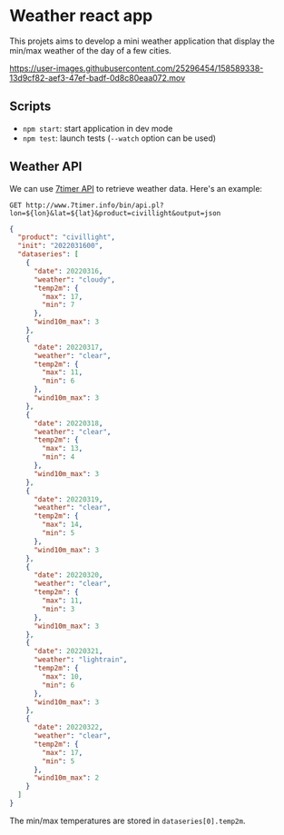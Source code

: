 # Weather react app

This projets aims to develop a mini weather application that display the min/max weather of the day of a few cities.

https://user-images.githubusercontent.com/25296454/158589338-13d9cf82-aef3-47ef-badf-0d8c80eaa072.mov

## Scripts

- `npm start`: start application in dev mode
- `npm test`: launch tests (`--watch` option can be used)

## Weather API

We can use [7timer API](http://www.7timer.info/doc.php) to retrieve weather data. Here's an example:

`GET http://www.7timer.info/bin/api.pl?lon=${lon}&lat=${lat}&product=civillight&output=json`

```json
{
  "product": "civillight",
  "init": "2022031600",
  "dataseries": [
    {
      "date": 20220316,
      "weather": "cloudy",
      "temp2m": {
        "max": 17,
        "min": 7
      },
      "wind10m_max": 3
    },
    {
      "date": 20220317,
      "weather": "clear",
      "temp2m": {
        "max": 11,
        "min": 6
      },
      "wind10m_max": 3
    },
    {
      "date": 20220318,
      "weather": "clear",
      "temp2m": {
        "max": 13,
        "min": 4
      },
      "wind10m_max": 3
    },
    {
      "date": 20220319,
      "weather": "clear",
      "temp2m": {
        "max": 14,
        "min": 5
      },
      "wind10m_max": 3
    },
    {
      "date": 20220320,
      "weather": "clear",
      "temp2m": {
        "max": 11,
        "min": 3
      },
      "wind10m_max": 3
    },
    {
      "date": 20220321,
      "weather": "lightrain",
      "temp2m": {
        "max": 10,
        "min": 6
      },
      "wind10m_max": 3
    },
    {
      "date": 20220322,
      "weather": "clear",
      "temp2m": {
        "max": 17,
        "min": 5
      },
      "wind10m_max": 2
    }
  ]
}
```

The min/max temperatures are stored in `dataseries[0].temp2m`.
